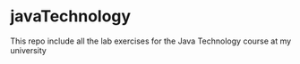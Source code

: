 # javaTechnology
This repo include all the lab exercises for the Java Technology course at my university
